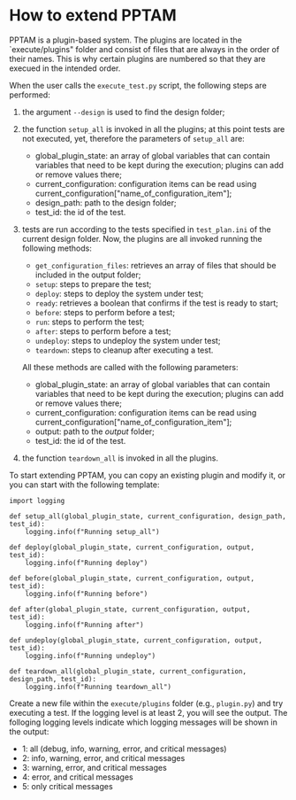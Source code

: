 # How to extend PPTAM

PPTAM is a plugin-based system. The plugins are located in the `execute/plugins" folder and consist of files that are always in the order of their names. This is why certain plugins are numbered so that they are execued in the intended order.

When the user calls the `execute_test.py` script, the following steps are performed:

1. the argument `--design` is used to find the design folder;
2. the function `setup_all` is invoked in all the plugins; at this point tests are not executed, yet, therefore the parameters of `setup_all` are:
    - global_plugin_state: an array of global variables that can contain variables that need to be kept during the execution; plugins can add or remove values there;
    - current_configuration: configuration items can be read using current_configuration["name_of_configuration_item"];
    - design_path: path to the design folder;
    - test_id: the id of the test.
3. tests are run according to the tests specified in `test_plan.ini` of the current design folder. Now, the plugins are all invoked running the following methods:
    - `get_configuration_files`: retrieves an array of files that should be included in the output folder;
    - `setup`: steps to prepare the test;
    - `deploy`: steps to deploy the system under test;
    - `ready`: retrieves a boolean that confirms if the test is ready to start;
    - `before`: steps to perform before a test;
    - `run`: steps to perform the test;
    - `after`: steps to perform before a test;
    - `undeploy`: steps to undeploy the system under test;
    - `teardown`: steps to cleanup after executing a test.

    All these methods are called with the following parameters:
    - global_plugin_state: an array of global variables that can contain variables that need to be kept during the execution; plugins can add or remove values there;
    - current_configuration: configuration items can be read using current_configuration["name_of_configuration_item"];
    - output: path to the *output* folder;
    - test_id: the id of the test.

3. the function `teardown_all` is invoked in all the plugins.

To start extending PPTAM, you can copy an existing plugin and modify it, or you can start with the following template:

```
import logging

def setup_all(global_plugin_state, current_configuration, design_path, test_id):
    logging.info(f"Running setup_all")

def deploy(global_plugin_state, current_configuration, output, test_id):
    logging.info(f"Running deploy")

def before(global_plugin_state, current_configuration, output, test_id):
    logging.info(f"Running before")

def after(global_plugin_state, current_configuration, output, test_id):
    logging.info(f"Running after")

def undeploy(global_plugin_state, current_configuration, output, test_id):
    logging.info(f"Running undeploy")

def teardown_all(global_plugin_state, current_configuration, design_path, test_id):
    logging.info(f"Running teardown_all")
```

Create a new file within the `execute/plugins` folder (e.g., `plugin.py`) and try executing a test. If the logging level is at least 2, you will see the output. The folloging logging levels indicate which logging messages will be shown in the output:

- 1: all (debug, info, warning, error, and critical messages)
- 2: info, warning, error, and critical messages
- 3: warning, error, and critical messages
- 4: error, and critical messages
- 5: only critical messages